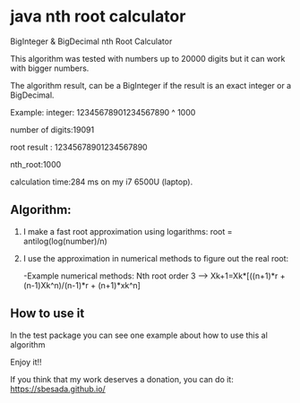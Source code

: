 # java nth root calculator

BigInteger &amp; BigDecimal nth Root Calculator

This algorithm was tested with numbers up to 20000 digits but it can work with bigger numbers.

The algorithm result, can be a BigInteger if the result is an exact integer or a BigDecimal.

Example:
integer: 12345678901234567890 ^ 1000

number of digits:19091

root result : 12345678901234567890

nth_root:1000
 
calculation time:284 ms on my i7 6500U (laptop).

## Algorithm:

 1. I make a fast root approximation using logarithms: root = antilog(log(number)/n)
 
 2. I use the approximation in numerical methods to figure out the real root:
 
    -Example numerical methods: Nth root order 3 --> Xk+1=Xk*[((n+1)*r + (n-1)Xk^n)/(n-1)*r + (n+1)*xk^n]
    
 ## How to use it
 
   In the test package you can see one example about how to use this al algorithm
   
   
    
Enjoy it!!

If you think that my work deserves a donation, you can do it: https://sbesada.github.io/


